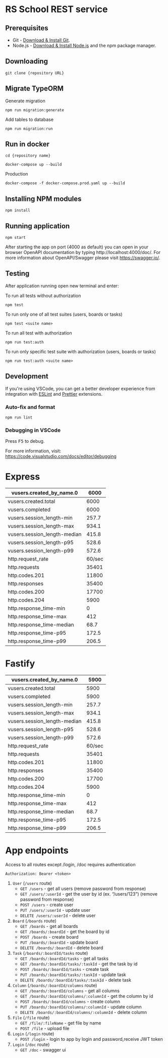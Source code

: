 # RS School REST service

## Prerequisites

- Git - [Download & Install Git](https://git-scm.com/downloads).
- Node.js - [Download & Install Node.js](https://nodejs.org/en/download/) and the npm package manager.

## Downloading

```
git clone {repository URL}
```

## Migrate TypeORM

Generate migration

```
npm run migration:generate
```

Add tables to database

```
npm run migration:run
```

## Run in docker

```
cd {repository name}
```

```
docker-compose up --build
```

Production

```
docker-compose -f docker-compose.prod.yaml up --build
```

## Installing NPM modules

```
npm install
```

## Running application

```
npm start
```

After starting the app on port (4000 as default) you can open
in your browser OpenAPI documentation by typing http://localhost:4000/doc/.
For more information about OpenAPI/Swagger please visit https://swagger.io/.

## Testing

After application running open new terminal and enter:

To run all tests without authorization

```
npm test
```

To run only one of all test suites (users, boards or tasks)

```
npm test <suite name>
```

To run all test with authorization

```
npm run test:auth
```

To run only specific test suite with authorization (users, boards or tasks)

```
npm run test:auth <suite name>
```

## Development

If you're using VSCode, you can get a better developer experience from integration with [ESLint](https://marketplace.visualstudio.com/items?itemName=dbaeumer.vscode-eslint) and [Prettier](https://marketplace.visualstudio.com/items?itemName=esbenp.prettier-vscode) extensions.

### Auto-fix and format

```
npm run lint
```

### Debugging in VSCode

Press <kbd>F5</kbd> to debug.

For more information, visit: https://code.visualstudio.com/docs/editor/debugging

# Express

| vusers.created_by_name.0     | 6000   |
| ---------------------------- | ------ |
| vusers.created.total         | 6000   |
| vusers.completed             | 6000   |
| vusers.session_length-min    | 257.7  |
| vusers.session_length-max    | 934.1  |
| vusers.session_length-median | 415.8  |
| vusers.session_length-p95    | 528.6  |
| vusers.session_length-p99    | 572.6  |
| http.request_rate            | 60/sec |
| http.requests                | 35401  |
| http.codes.201               | 11800  |
| http.responses               | 35400  |
| http.codes.200               | 17700  |
| http.codes.204               | 5900   |
| http.response_time-min       | 0      |
| http.response_time-max       | 412    |
| http.response_time-median    | 68.7   |
| http.response_time-p95       | 172.5  |
| http.response_time-p99       | 206.5  |

# Fastify

| vusers.created_by_name.0     | 5900   |
| ---------------------------- | ------ |
| vusers.created.total         | 5900   |
| vusers.completed             | 5900   |
| vusers.session_length-min    | 257.7  |
| vusers.session_length-max    | 934.1  |
| vusers.session_length-median | 415.8  |
| vusers.session_length-p95    | 528.6  |
| vusers.session_length-p99    | 572.6  |
| http.request_rate            | 60/sec |
| http.requests                | 35401  |
| http.codes.201               | 11800  |
| http.responses               | 35400  |
| http.codes.200               | 17700  |
| http.codes.204               | 5900   |
| http.response_time-min       | 0      |
| http.response_time-max       | 412    |
| http.response_time-median    | 68.7   |
| http.response_time-p95       | 172.5  |
| http.response_time-p99       | 206.5  |

# App endpoints

Access to all routes except /login, /doc requires authentication

```
Authorization: Bearer <token>
```

1. `User` (`/users` route)
   - `GET /users` - get all users (remove password from response)
   - `GET /users/:userId` - get the user by id (ex. “/users/123”) (remove password from response)
   - `POST /users` - create user
   - `PUT /users/:userId` - update user
   - `DELETE /users/:userId` - delete user
2. `Board` (`/boards` route)
   - `GET /boards` - get all boards
   - `GET /boards/:boardId` - get the board by id
   - `POST /boards` - create board
   - `PUT /boards/:boardId` - update board
   - `DELETE /boards/:boardId` - delete board
3. `Task` (`/boards/:boardId/tasks` route)
   - `GET /boards/:boardId/tasks` - get all tasks
   - `GET /boards/:boardId/tasks/:taskId` - get the task by id
   - `POST /boards/:boardId/tasks` - create task
   - `PUT /boards/:boardId/tasks/:taskId` - update task
   - `DELETE /boards/:boardId/tasks/:taskId` - delete task
4. `Column` (`/boards/:boardId/columns` route)
   - `GET /boards/:boardId/columns` - get all columns
   - `GET /boards/:boardId/columns/:columnId` - get the column by id
   - `POST /boards/:boardId/columns` - create column
   - `PUT /boards/:boardId/columns/:columnId` - update column
   - `DELETE /boards/:boardId/columns/:columnId` - delete column
5. `File` (`/file` route)
   - `GET /file/:fileName` - get file by name
   - `POST /file` - upload file
6. `Login` (`/login` route)
   - `POST /login` - login to app by login and password,receive JWT token
7. `Login` (`/doc` route)
   - `GET /doc` - swagger ui
